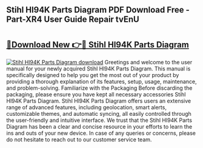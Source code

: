 ## Stihl Hl94K Parts Diagram PDF Download Free - Part-XR4 User Guide Repair tvEnU

# <h2><a href="http://dficmx.blite.top/?on=Stihl+Hl94K+Parts+Diagram">🔗Download New 👉🔴 Stihl Hl94K Parts Diagram</a></h2>

[![Stihl Hl94K Parts Diagram download](https://i.imgur.com/lujVjoI.png)](http://dficmx.blite.top/?on=Stihl+Hl94K+Parts+Diagram)
Greetings and welcome to the user manual for your newly acquired Stihl Hl94K Parts Diagram. This manual is specifically designed to help you get the most out of your product by providing a thorough explanation of its features, setup, usage, maintenance, and problem-solving. Familiarize with the Packaging Before discarding the packaging, please ensure you have kept all necessary accessories Stihl Hl94K Parts Diagram. Stihl Hl94K Parts Diagram offers users an extensive range of advanced features, including geolocation, smart alerts, customizable themes, and automatic syncing, all easily controlled through the user-friendly and intuitive interface. We trust that the Stihl Hl94K Parts Diagram has been a clear and concise resource in your efforts to learn the ins and outs of your new device. In case of any queries or concerns, please do not hesitate to reach out to our customer service team.
